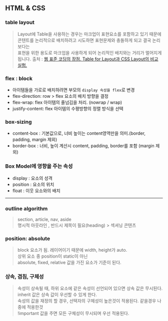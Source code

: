## HTML & CSS

### table layout
> Layout에 Table을 사용하는 경우는 마크업이 표현요소를 포함하고 있기 때문에<br>
> 콘텐트를 논리적으로 배치하려고 시도하면 표현문제와 충돌하게 되고 결국 논리보다는<br>
> 표현을 위한 용도로 마크업을 사용하게 되어 논리적인 배치와는 거리가 멀어지게 됩니다.
출처 : [웹 표준 코딩의 장점. Table for Layout과 CSS Layout의 비교 실험.](http://naradesign.net/wp/2007/02/03/113/)

### flex : block 
* 아이템들을 가로로 배치하려면 부모의 `display 속성을 flex`로 변경
* flex-direction: row > flex 요소의 배치 방향을 결정
* flex-wrap: flex 아이템의 줄넘김을 처리. (nowrap / wrap)
* justify-content: flex 아이템의 수평방향의 정렬 방식을 선택 

### box-sizing
* content-box : 기본값으로, 너비 높이는 content영역만을 의미.(border, padding, margin 제외)
* border-box : 너비, 높이 계산시 content, padding, border를 포함 (margin 제외)

### Box Model에 영향을 주는 속성
* display : 요소의 성격
* position : 요소의 위치
* float : 이웃 요소와의 배치

----------------------

### outline algorithm
> section, article, nav, aside<br>
> 명시적 아웃라인 , 반드시 제목이 필요(heading)  > 섹셔닝 콘텐츠<br>
 
### position: absolute
> block 요소가 됨. 레이어이기 때문에 width, height가 auto.<br>
> 상위 요소 중 position이 static이 아닌<br>
> absolute, fixed, relative 값을 가진 요소가 기준이 된다.<br>

### 상속, 겹침, 구체성
> 속성이 상속될 때, 하위 요소에 같은 속성이 선언되어 있으면 상속 값은 무시된다.<br>
> inherit 값은 상속 값이 우선할 수 있게 한다.<br>
> 속성의 값을 재정의 할 경우, 선택자의 구체성이 높은것이 적용된다. 같을경우 나중에 적용한것 <br>
> !important 값을 주면 모든 구체성이 무시되며 우선 적용된다.<br>
 